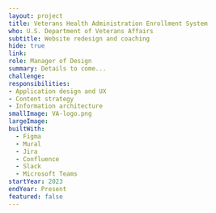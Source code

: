 ```yaml
---
layout: project
title: Veterans Health Administration Enrollment System
who: U.S. Department of Veterans Affairs
subtitle: Website redesign and coaching
hide: true
link:
role: Manager of Design
summary: Details to come...
challenge: 
responsibilities:
- Application design and UX
- Content strategy
- Information architecture
smallImage: VA-logo.png
largeImage: 
builtWith:
  - Figma
  - Mural
  - Jira
  - Confluence 
  - Slack
  - Microsoft Teams
startYear: 2023
endYear: Present
featured: false
---
```




